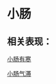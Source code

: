 # 小肠## 相关表现：[小肠有寒](https://www.gmzyjc.com/search/result?wd=小肠有寒)[小肠气滞](https://www.gmzyjc.com/search/result?wd=小肠气滞)